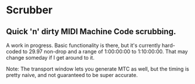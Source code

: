# Scrubber
## Quick 'n' dirty MIDI Machine Code scrubbing.

A work in progress. Basic functionality is there, but it's currently hard-coded to 29.97 non-drop and a range of 1:00:00:00 to 1:10:00:00. That may change someday if I get around to it.

Note: The transport window lets you generate MTC as well, but the timing is pretty naive, and not guaranteed to be super accurate.